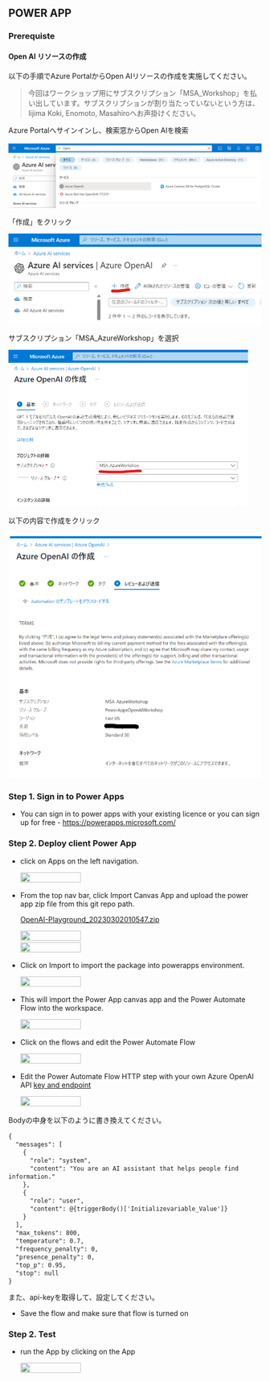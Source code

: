 
## POWER APP

### Prerequiste

#### Open AI リソースの作成

以下の手順でAzure PortalからOpen AIリソースの作成を実施してください。

> 今回はワークショップ用にサブスクリプション「MSA_Workshop」を払い出しています。サブスクリプションが割り当たっていないという方は、Iijima Koki, Enomoto, Masahiroへお声掛けください。

Azure Portalへサインインし、検索窓からOpen AIを検索

![image-20230801132908033](../../documents/media/CreateOpenAI01.png)

「作成」をクリック

![image-20230801132859779](../../documents/media/CreateOpenAI02.png)

サブスクリプション「MSA_AzureWorkshop」を選択

![image-20230801132846396](../../documents/media/CreateOpenAI03.png)

以下の内容で作成をクリック

![image-20230801133225130](../../documents/media/CreateOpenAI04.png)

### Step 1. Sign in to Power Apps

- You can sign in to power apps with your existing licence or you can sign up for free - https://powerapps.microsoft.com/


### Step 2. Deploy client Power App

- click on Apps on the left navigation. 

  <img src="../../documents/media/powerapp.png" width=50% height=50%>


- From the top nav bar, click Import Canvas App and upload the power app zip file from this git repo path. 

  [OpenAI-Playground_20230302010547.zip](https://github.com/KokiIijima24/OpenAIWorkshop/blob/main/scenarios/powerapp_and_python/powerapp/OpenAI-Playground_20230302010547.zip)

  


  <img src="../../documents/media/importpowerapp.png" width=50% height=50%>


  <img src="../../documents/media/importpowerappzip.png" width=50% height=50%>


- Click on Import to import the package into powerapps environment. 


  <img src="../../documents/media/importpowerappandflow.png" width=50% height=50%>


- This will import the Power App canvas app and the Power Automate Flow into the workspace. 


  <img src="../../documents/media/openaisummarizationflow.png" width=50% height=50%>


- Click on the flows and edit the Power Automate Flow

  <img src="../../documents/media/editflow.png" width=50% height=50%>


- Edit the Power Automate Flow HTTP step with your own Azure OpenAI API [key and endpoint](https://learn.microsoft.com/en-us/azure/cognitive-services/openai/quickstart?pivots=rest-api#retrieve-key-and-endpoint)


  <img src="../../documents/media/flowchangeapikey.png" width=50% height=50%>

Bodyの中身を以下のように書き換えてください。

```
{
  "messages": [
    {
      "role": "system",
      "content": "You are an AI assistant that helps people find information."
    },
    {
      "role": "user",
      "content": @{triggerBody()['Initializevariable_Value']}
    }
  ],
  "max_tokens": 800,
  "temperature": 0.7,
  "frequency_penalty": 0,
  "presence_penalty": 0,
  "top_p": 0.95,
  "stop": null
}
```

また、api-keyを取得して、設定してください。

- Save the flow and make sure that flow is turned on


### Step 2. Test

- run the App by clicking on the App

  <img src="../../documents/media/runpowerapp.png" width=50% height=50%>
